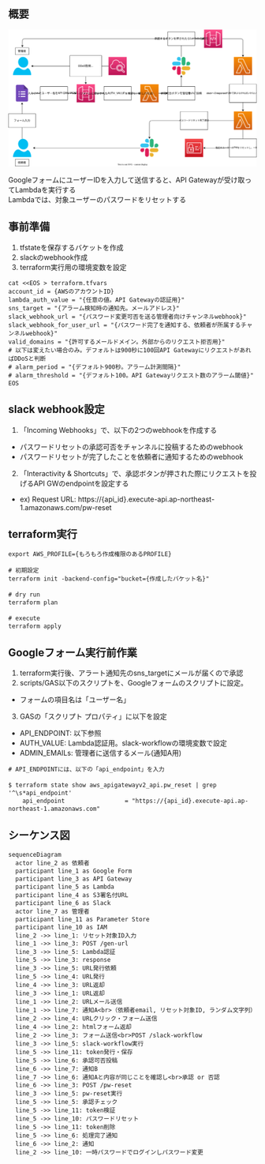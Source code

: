 ## 概要

![](./flow.drawio.svg)

GoogleフォームにユーザーIDを入力して送信すると、API Gatewayが受け取ってLambdaを実行する<br>
Lambdaでは、対象ユーザーのパスワードをリセットする

## 事前準備
1. tfstateを保存するバケットを作成
2. slackのwebhook作成
3. terraform実行用の環境変数を設定

```
cat <<EOS > terraform.tfvars
account_id = {AWSのアカウントID}
lambda_auth_value = "{任意の値。API Gatewayの認証用}"
sns_target = "{アラーム検知時の通知先。メールアドレス}"
slack_webhook_url = "{パスワード変更可否を送る管理者向けチャンネルwebhook}"
slack_webhook_for_user_url = "{パスワード完了を通知する、依頼者が所属するチャンネルwebhook}"
valid_domains = "{許可するメールドメイン。外部からのリクエスト拒否用}"
# 以下は変えたい場合のみ。デフォルトは900秒に100回API GatewayにリクエストがあればDDoSと判断
# alarm_period = "{デフォルト900秒。アラーム計測間隔}"
# alarm_threshold = "{デフォルト100。API Gatewayリクエスト数のアラーム閾値}"
EOS
```

## slack webhook設定
1. 「Incoming Webhooks」で、以下の2つのwebhookを作成する
  - パスワードリセットの承認可否をチャンネルに投稿するためのwebhook
  - パスワードリセットが完了したことを依頼者に通知するためのwebhook
2. 「Interactivity & Shortcuts」で、承認ボタンが押された際にリクエストを投げるAPI GWのendpointを設定する
  - ex) Request URL: https://{api_id}.execute-api.ap-northeast-1.amazonaws.com/pw-reset

## terraform実行

```
export AWS_PROFILE={もろもろ作成権限のあるPROFILE}

# 初期設定
terraform init -backend-config="bucket={作成したバケット名}"

# dry run
terraform plan

# execute
terraform apply
```

## Googleフォーム実行前作業
1. terraform実行後、アラート通知先のsns_targetにメールが届くので承認
2. scripts/GAS以下のスクリプトを、Googleフォームのスクリプトに設定。
  - フォームの項目名は「ユーザー名」
3. GASの「スクリプト プロパティ」に以下を設定
  - API_ENDPOINT: 以下参照
  - AUTH_VALUE: Lambda認証用。slack-workflowの環境変数で設定
  - ADMIN_EMAILs: 管理者に送信するメール(通知A用)

```
# API_ENDPOINTには、以下の「api_endpoint」を入力

$ terraform state show aws_apigatewayv2_api.pw_reset | grep '^\s*api_endpoint'
    api_endpoint                 = "https://{api_id}.execute-api.ap-northeast-1.amazonaws.com"
```

## シーケンス図
```mermaid
sequenceDiagram
  actor line_2 as 依頼者
  participant line_1 as Google Form
  participant line_3 as API Gateway
  participant line_5 as Lambda
  participant line_4 as S3署名付URL
  participant line_6 as Slack
  actor line_7 as 管理者
  participant line_11 as Parameter Store
  participant line_10 as IAM
  line_2 ->> line_1: リセット対象ID入力
  line_1 ->> line_3: POST /gen-url
  line_3 ->> line_5: Lambda認証
  line_5 ->> line_3: response
  line_3 ->> line_5: URL発行依頼
  line_5 ->> line_4: URL発行
  line_4 ->> line_3: URL返却
  line_3 ->> line_1: URL返却
  line_1 ->> line_2: URLメール送信
  line_1 ->> line_7: 通知A<br>（依頼者email, リセット対象ID, ランダム文字列）
  line_2 ->> line_4: URLクリック・フォーム送信
  line_4 ->> line_2: htmlフォーム返却
  line_2 ->> line_3: フォーム送信<br>POST /slack-workflow
  line_3 ->> line_5: slack-workflow実行
  line_5 ->> line_11: token発行・保存
  line_5 ->> line_6: 承認可否投稿
  line_6 ->> line_7: 通知B
  line_7 ->> line_6: 通知Aと内容が同じことを確認し<br>承認 or 否認
  line_6 ->> line_3: POST /pw-reset
  line_3 ->> line_5: pw-reset実行
  line_5 ->> line_5: 承認チェック
  line_5 ->> line_11: token検証
  line_5 ->> line_10: パスワードリセット
  line_5 ->> line_11: token削除
  line_5 ->> line_6: 処理完了通知
  line_6 ->> line_2: 通知
  line_2 ->> line_10: 一時パスワードでログインしパスワード変更
```
